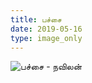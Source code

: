 ```yaml
---
title: பச்சை
date: 2019-05-16
type: image_only
---
```


![பச்சை - நவிலன்](/$relToAbs("பச்சை.jpg")$)
